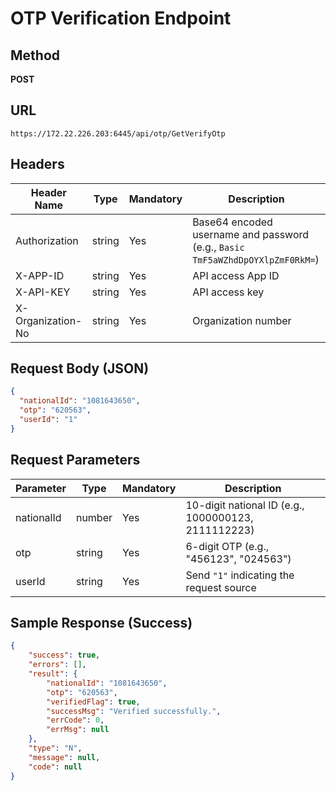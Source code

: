 # OTP Verification Endpoint

## Method
**POST**

## URL
```
https://172.22.226.203:6445/api/otp/GetVerifyOtp
```

## Headers
| Header Name       | Type   | Mandatory | Description |
|------------------|--------|-----------|-------------|
| Authorization    | string | Yes       | Base64 encoded username and password (e.g., `Basic TmF5aWZhdDpOYXlpZmF0RkM=`) |
| X-APP-ID        | string | Yes       | API access App ID |
| X-API-KEY       | string | Yes       | API access key |
| X-Organization-No | string | Yes     | Organization number |

## Request Body (JSON)
```json
{
  "nationalId": "1081643650",
  "otp": "620563",
  "userId": "1"
}
```

## Request Parameters
| Parameter  | Type   | Mandatory | Description |
|------------|--------|-----------|-------------|
| nationalId | number | Yes       | 10-digit national ID (e.g., 1000000123, 2111112223) |
| otp        | string | Yes       | 6-digit OTP (e.g., "456123", "024563") |
| userId     | string | Yes       | Send `"1"` indicating the request source |

## Sample Response (Success)
```json
{
    "success": true,
    "errors": [],
    "result": {
        "nationalId": "1081643650",
        "otp": "620563",
        "verifiedFlag": true,
        "successMsg": "Verified successfully.",
        "errCode": 0,
        "errMsg": null
    },
    "type": "N",
    "message": null,
    "code": null
}
```
